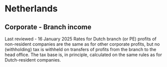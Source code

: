 # Netherlands
## Corporate - Branch income
Last reviewed - 16 January 2025
Rates for Dutch branch (or PE) profits of non-resident companies are the same as for other corporate profits, but no (withholding) tax is withheld on transfers of profits from the branch to the head office. The tax base is, in principle, calculated on the same rules as for Dutch-resident companies.
